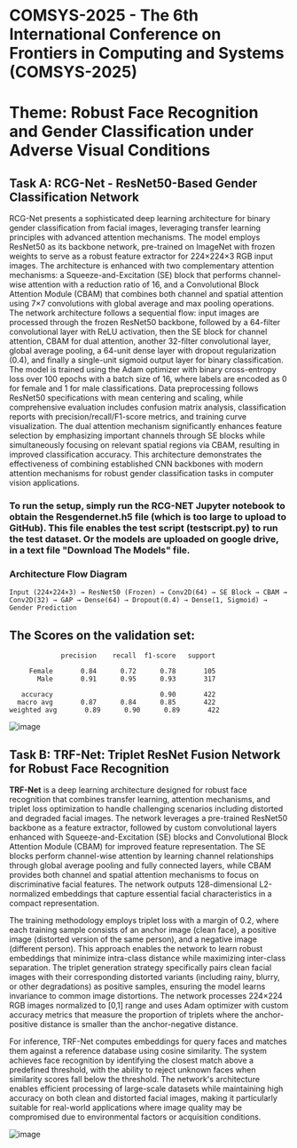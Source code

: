 # COMSYS-2025 - The 6th International Conference on Frontiers in Computing and Systems (COMSYS-2025)
# Theme: Robust Face Recognition and Gender Classification under Adverse Visual Conditions

## Task A: RCG-Net - ResNet50-Based Gender Classification Network
RCG-Net presents a sophisticated deep learning architecture for binary gender classification from facial images, leveraging transfer learning principles with advanced attention mechanisms. The model employs ResNet50 as its backbone network, pre-trained on ImageNet with frozen weights to serve as a robust feature extractor for 224×224×3 RGB input images. The architecture is enhanced with two complementary attention mechanisms: a Squeeze-and-Excitation (SE) block that performs channel-wise attention with a reduction ratio of 16, and a Convolutional Block Attention Module (CBAM) that combines both channel and spatial attention using 7×7 convolutions with global average and max pooling operations.
The network architecture follows a sequential flow: input images are processed through the frozen ResNet50 backbone, followed by a 64-filter convolutional layer with ReLU activation, then the SE block for channel attention, CBAM for dual attention, another 32-filter convolutional layer, global average pooling, a 64-unit dense layer with dropout regularization (0.4), and finally a single-unit sigmoid output layer for binary classification. The model is trained using the Adam optimizer with binary cross-entropy loss over 100 epochs with a batch size of 16, where labels are encoded as 0 for female and 1 for male classifications.
Data preprocessing follows ResNet50 specifications with mean centering and scaling, while comprehensive evaluation includes confusion matrix analysis, classification reports with precision/recall/F1-score metrics, and training curve visualization. The dual attention mechanism significantly enhances feature selection by emphasizing important channels through SE blocks while simultaneously focusing on relevant spatial regions via CBAM, resulting in improved classification accuracy. This architecture demonstrates the effectiveness of combining established CNN backbones with modern attention mechanisms for robust gender classification tasks in computer vision applications.

### To run the setup, simply run the RCG-NET Jupyter notebook to obtain the Resgendernet.h5 file (which is too large to upload to GitHub). This file enables the test script (testscript.py) to run the test dataset. Or the models are uploaded on google drive, in a text file "Download The Models" file. 

### Architecture Flow Diagram
```
Input (224×224×3) → ResNet50 (Frozen) → Conv2D(64) → SE Block → CBAM → Conv2D(32) → GAP → Dense(64) → Dropout(0.4) → Dense(1, Sigmoid) → Gender Prediction
```
## The Scores on the validation set:
 ```
              precision    recall  f1-score   support

      Female       0.84      0.72      0.78       105
        Male       0.91      0.95      0.93       317

    accuracy                           0.90       422
   macro avg       0.87      0.84      0.85       422
weighted avg       0.89      0.90      0.89       422
```

![image](https://github.com/user-attachments/assets/21127d7e-146b-470c-b91e-5fea95654063)

## Task B: TRF-Net: Triplet ResNet Fusion Network for Robust Face Recognition

**TRF-Net** is a deep learning architecture designed for robust face recognition that combines transfer learning, attention mechanisms, and triplet loss optimization to handle challenging scenarios including distorted and degraded facial images. The network leverages a pre-trained ResNet50 backbone as a feature extractor, followed by custom convolutional layers enhanced with Squeeze-and-Excitation (SE) blocks and Convolutional Block Attention Module (CBAM) for improved feature representation. The SE blocks perform channel-wise attention by learning channel relationships through global average pooling and fully connected layers, while CBAM provides both channel and spatial attention mechanisms to focus on discriminative facial features. The network outputs 128-dimensional L2-normalized embeddings that capture essential facial characteristics in a compact representation.

The training methodology employs triplet loss with a margin of 0.2, where each training sample consists of an anchor image (clean face), a positive image (distorted version of the same person), and a negative image (different person). This approach enables the network to learn robust embeddings that minimize intra-class distance while maximizing inter-class separation. The triplet generation strategy specifically pairs clean facial images with their corresponding distorted variants (including rainy, blurry, or other degradations) as positive samples, ensuring the model learns invariance to common image distortions. The network processes 224×224 RGB images normalized to [0,1] range and uses Adam optimizer with custom accuracy metrics that measure the proportion of triplets where the anchor-positive distance is smaller than the anchor-negative distance.

For inference, TRF-Net computes embeddings for query faces and matches them against a reference database using cosine similarity. The system achieves face recognition by identifying the closest match above a predefined threshold, with the ability to reject unknown faces when similarity scores fall below the threshold. The network's architecture enables efficient processing of large-scale datasets while maintaining high accuracy on both clean and distorted facial images, making it particularly suitable for real-world applications where image quality may be compromised due to environmental factors or acquisition conditions.

![image](https://github.com/user-attachments/assets/886181f4-504a-4843-b90e-c09903cc004a)
